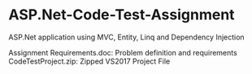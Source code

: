 # ASP.Net-Code-Test-Assignment
ASP.Net application using MVC, Entity, Linq and Dependency Injection

Assignment Requirements.doc: Problem definition and requirements<br />
CodeTestProject.zip: Zipped VS2017 Project File
